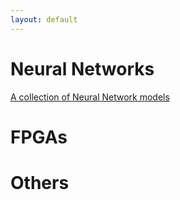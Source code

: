 ```yaml
---
layout: default
---
```


# [](#nn)Neural Networks
[A collection of Neural Network models](./nn_models/model_summary.md)

# [](#fpga)FPGAs
# [](#fpga)Others
